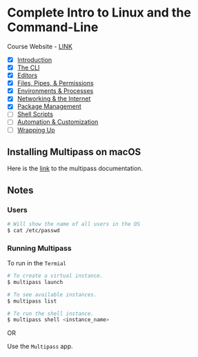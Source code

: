 # Complete Intro to Linux and the Command-Line

Course Website - [LINK](https://btholt.github.io/complete-intro-to-linux-and-the-cli/)

- [X] [Introduction](https://frontendmasters.com/courses/linux-command-line/introduction/)
- [X] [The CLI]()
- [X] [Editors]()
- [X] [Files, Pipes, & Permissions]()
- [X] [Environments & Processes]()
- [X] [Networking & the Internet]()
- [X] [Package Management]()
- [ ] [Shell Scripts]()
- [ ] [Automation & Customization]()
- [ ] [Wrapping Up]()

## Installing Multipass on macOS

Here is the [link](https://multipass.run/docs/installing-on-macos) to the multipass documentation.

## Notes

### Users
```bash
# Will show the name of all users in the OS
$ cat /etc/passwd
```

### Running Multipass

To run in the `Termial`
```bash
# To create a virtual instance.
$ multipass launch

# To see available instances.
$ multipass list

# To run the shell instance.
$ multipass shell <instance_name>
```

OR

 Use the `Multipass` app.